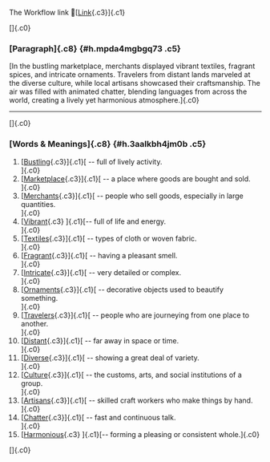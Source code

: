 The Workflow link
👏[[Link](https://www.google.com/url?q=http://www.google.com&sa=D&source=editors&ust=1759779147251592&usg=AOvVaw0X431UpoqVHjPEUyjCu_op){.c3}]{.c1}

[]{.c0}

### [Paragraph]{.c8} {#h.mpda4mgbgq73 .c5}

[In the bustling marketplace, merchants displayed vibrant textiles,
fragrant spices, and intricate ornaments. Travelers from distant lands
marveled at the diverse culture, while local artisans showcased their
craftsmanship. The air was filled with animated chatter, blending
languages from across the world, creating a lively yet harmonious
atmosphere.]{.c0}

------------------------------------------------------------------------

[]{.c0}

### [Words & Meanings]{.c8} {#h.3aalkbh4jm0b .c5}

1.  [[Bustling](https://www.google.com/url?q=http://www.google.com&sa=D&source=editors&ust=1759779147252653&usg=AOvVaw0nm-YdoN2qVu4KtdYRa9sA){.c3}]{.c1}[ --
    full of lively activity.\
    ]{.c0}
2.  [[Marketplace](https://www.google.com/url?q=http://www.google.com&sa=D&source=editors&ust=1759779147252863&usg=AOvVaw2QzdxyD1f64ximkcy6aA5l){.c3}]{.c1}[ --
    a place where goods are bought and sold.\
    ]{.c0}
3.  [[Merchants](https://www.google.com/url?q=http://www.google.com&sa=D&source=editors&ust=1759779147253056&usg=AOvVaw0t1rpYU-uCe6ty4v45uvOT){.c3}]{.c1}[ --
    people who sell goods, especially in large quantities.\
    ]{.c0}
4.  [[Vibrant](https://www.google.com/url?q=http://www.google.com&sa=D&source=editors&ust=1759779147253275&usg=AOvVaw2vF69Dz7aLZLjBV78h3rYt){.c3}
    ]{.c1}[-- full of life and energy.\
    ]{.c0}
5.  [[Textiles](https://www.google.com/url?q=http://www.google.com&sa=D&source=editors&ust=1759779147253446&usg=AOvVaw1-gxKaFJK2cP8Uckku7Ftb){.c3}]{.c1}[ --
    types of cloth or woven fabric.\
    ]{.c0}
6.  [[Fragrant](https://www.google.com/url?q=http://www.google.com&sa=D&source=editors&ust=1759779147253662&usg=AOvVaw1FgTgBaCxd0pRZR7ClSDeS){.c3}]{.c1}[ --
    having a pleasant smell.\
    ]{.c0}
7.  [[Intricate](https://www.google.com/url?q=http://www.google.com&sa=D&source=editors&ust=1759779147253837&usg=AOvVaw1dL7l0ptGvH0trxnZmlbZm){.c3}]{.c1}[ --
    very detailed or complex.\
    ]{.c0}
8.  [[Ornaments](https://www.google.com/url?q=http://www.google.com&sa=D&source=editors&ust=1759779147254024&usg=AOvVaw0G7MkoH8Y1eZf_Qjl8Fjf2){.c3}]{.c1}[ --
    decorative objects used to beautify something.\
    ]{.c0}
9.  [[Travelers](https://www.google.com/url?q=http://www.google.com&sa=D&source=editors&ust=1759779147254234&usg=AOvVaw3qqReSOMtDSSNPS82FhGY0){.c3}]{.c1}[ --
    people who are journeying from one place to another.\
    ]{.c0}
10. [[Distant](https://www.google.com/url?q=http://www.google.com&sa=D&source=editors&ust=1759779147254440&usg=AOvVaw3zGyjLVZRpEQBCzMH8kmc9){.c3}]{.c1}[ --
    far away in space or time.\
    ]{.c0}
11. [[Diverse](https://www.google.com/url?q=http://www.google.com&sa=D&source=editors&ust=1759779147254616&usg=AOvVaw2gsaEZaHu_tn8ZUqj59oFi){.c3}]{.c1}[ --
    showing a great deal of variety.\
    ]{.c0}
12. [[Culture](https://www.google.com/url?q=http://www.google.com&sa=D&source=editors&ust=1759779147254798&usg=AOvVaw0YL3g-a-TvvLBUa8-4PmRG){.c3}]{.c1}[ --
    the customs, arts, and social institutions of a group.\
    ]{.c0}
13. [[Artisans](https://www.google.com/url?q=http://www.google.com&sa=D&source=editors&ust=1759779147255039&usg=AOvVaw1PF3qgmWUBJBxdtnC67uvh){.c3}]{.c1}[ --
    skilled craft workers who make things by hand.\
    ]{.c0}
14. [[Chatter](https://www.google.com/url?q=http://www.google.com&sa=D&source=editors&ust=1759779147255228&usg=AOvVaw1YvkP4f-jnS06xTuJA2c4x){.c3}]{.c1}[ --
    fast and continuous talk.\
    ]{.c0}
15. [[Harmonious](https://www.google.com/url?q=http://www.google.com&sa=D&source=editors&ust=1759779147255424&usg=AOvVaw13_ri_357qCXz3DCwKfq-t){.c3}
    ]{.c1}[-- forming a pleasing or consistent whole.]{.c0}

[]{.c0}
